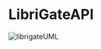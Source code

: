# LibriGateAPI
![librigateUML](https://github.com/user-attachments/assets/cfc0a704-9138-458e-a535-8433d1bd12e0)
